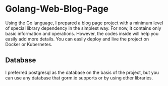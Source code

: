 # Golang-Web-Blog-Page
Using the Go language, I prepared a blog page project with a minimum level of special library dependency in the simplest way. For now, it contains only basic information and operations. However, the codes inside will help you easily add more details. You can easily deploy and live the project on Docker or Kubernetes.

## Database
I preferred postgresql as the database on the basis of the project, but you can use any database that gorm.io supports or by using other libraries.
